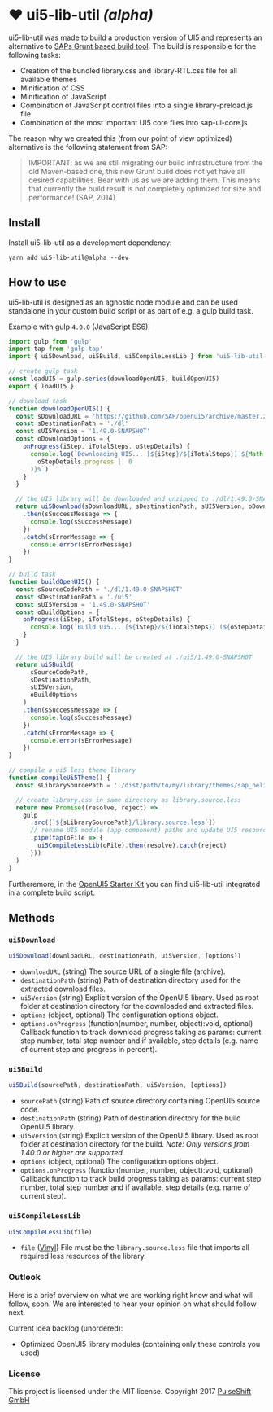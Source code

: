 # ❤ ui5-lib-util *(alpha)*
ui5-lib-util was made to build a production version of UI5 and represents an alternative to [SAPs Grunt based build tool](https://github.com/SAP/openui5/blob/master/docs/developing.md).
The build is responsible for the following tasks:
- Creation of the bundled library.css and library-RTL.css file for all available themes
- Minification of CSS
- Minification of JavaScript
- Combination of JavaScript control files into a single library-preload.js file
- Combination of the most important UI5 core files into sap-ui-core.js

The reason why we created this (from our point of view optimized) alternative is the following statement from SAP:
> IMPORTANT: as we are still migrating our build infrastructure from the old Maven-based one, this new Grunt build does not yet have all desired capabilities. Bear with us as we are adding them. This means that currently the build result is not completely optimized for size and performance! (SAP, 2014)

## Install
Install ui5-lib-util as a development dependency:
```
yarn add ui5-lib-util@alpha --dev
```

## How to use
ui5-lib-util is designed as an agnostic node module and can be used standalone in your custom build script or as part of e.g. a gulp build task.

Example with gulp `4.0.0` (JavaScript ES6):
```js
import gulp from 'gulp'
import tap from 'gulp-tap'
import { ui5Download, ui5Build, ui5CompileLessLib } from 'ui5-lib-util'

// create gulp task
const loadUI5 = gulp.series(downloadOpenUI5, buildOpenUI5)
export { loadUI5 }

// download task
function downloadOpenUI5() {
  const sDownloadURL = 'https://github.com/SAP/openui5/archive/master.zip'
  const sDestinationPath = './dl'
  const sUI5Version = '1.49.0-SNAPSHOT'
  const oDownloadOptions = {
    onProgress(iStep, iTotalSteps, oStepDetails) {
      console.log(`Downloading UI5... [${iStep}/${iTotalSteps}] ${Math.round(
        oStepDetails.progress || 0
      )}%`)
    }
  }

  // the UI5 library will be downloaded and unzipped to ./dl/1.49.0-SNAPSHOT
  return ui5Download(sDownloadURL, sDestinationPath, sUI5Version, oDownloadOptions)
    .then(sSuccessMessage => {
      console.log(sSuccessMessage)
    })
    .catch(sErrorMessage => {
      console.error(sErrorMessage)
    })
}

// build task
function buildOpenUI5() {
  const sSourceCodePath = './dl/1.49.0-SNAPSHOT'
  const sDestinationPath = './ui5'
  const sUI5Version = '1.49.0-SNAPSHOT'
  const oBuildOptions = {
    onProgress(iStep, iTotalSteps, oStepDetails) {
      console.log(`Build UI5... [${iStep}/${iTotalSteps}] (${oStepDetails.name})`)
    }
  }

  // the UI5 library build will be created at ./ui5/1.49.0-SNAPSHOT
  return ui5Build(
      sSourceCodePath,
      sDestinationPath,
      sUI5Version,
      oBuildOptions
    )
    .then(sSuccessMessage => {
      console.log(sSuccessMessage)
    })
    .catch(sErrorMessage => {
      console.error(sErrorMessage)
    })
}

// compile a ui5 less theme library
function compileUi5Theme() {
  const sLibrarySourcePath = './dist/path/to/my/library/themes/sap_belize'

  // create library.css in same directory as library.source.less
  return new Promise((resolve, reject) =>
    gulp
      .src([`${sLibrarySourcePath}/library.source.less`])
      // rename UI5 module (app component) paths and update UI5 resource roots in UI5 bootstrap of index.html
      .pipe(tap(oFile => {
        ui5CompileLessLib(oFile).then(resolve).catch(reject)
      }))
  )
}

```

Furtheremore, in the [OpenUI5 Starter Kit](https://github.com/pulseshift/openui5-gulp-starter-kit) you can find ui5-lib-util integrated in a complete build script.

## Methods
### `ui5Download`
```js
ui5Download(downloadURL, destinationPath, ui5Version, [options])
```

* `downloadURL` (string) The source URL of a single file (archive).
* `destinationPath` (string) Path of destination directory used for the extracted download files.
* `ui5Version` (string) Explicit version of the OpenUI5 library. Used as root folder at destination directory for the downloaded and extracted files.
* `options` (object, optional) The configuration options object.
* `options.onProgress` (function(number, number, object):void, optional) Callback function to track download progress taking as params: current step number, total step number and if available, step details (e.g. name of current step and progress in percent).

### `ui5Build`
```js
ui5Build(sourcePath, destinationPath, ui5Version, [options])
```

* `sourcePath` (string) Path of source directory containing OpenUI5 source code.
* `destinationPath` (string) Path of destination directory for the build OpenUI5 library.
* `ui5Version` (string) Explicit version of the OpenUI5 library. Used as root folder at destination directory for the build. *Note: Only versions  from 1.40.0 or higher are supported.*
* `options` (object, optional) The configuration options object.
* `options.onProgress` (function(number, number, object):void, optional) Callback function to track build progress taking as params: current step number, total step number and if available, step details (e.g. name of current step).

### `ui5CompileLessLib`
```js
ui5CompileLessLib(file)
```

* `file` ([Vinyl](https://github.com/gulpjs/vinyl)) File must be the `library.source.less` file that imports all required less resources of the library.

### Outlook

Here is a brief overview on what we are working right know and what will follow, soon. We are interested to hear your opinion on what should follow next.

Current idea backlog (unordered):
- Optimized OpenUI5 library modules (containing only these controls you used)

### License

This project is licensed under the MIT license.
Copyright 2017 [PulseShift GmbH](https://pulseshift.com/en/index.html)
